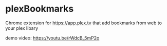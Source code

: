 # plexBookmarks
Chrome extension for https://app.plex.tv that add bookmarks from web to your plex libary

demo video: https://youtu.be/rWdcB_5mP2o
